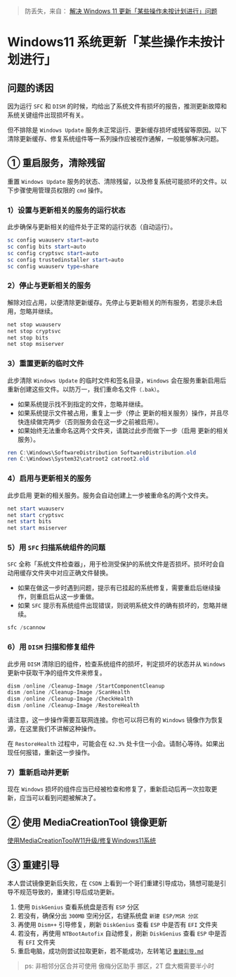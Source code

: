 > 防丢失，来自： [解决 Windows 11 更新「某些操作未按计划进行」问题](https://zhuanlan.zhihu.com/p/687533602?utm_psn=1792716959315533824)

# Windows11 系统更新「某些操作未按计划进行」

## 问题的诱因
因为运行 `SFC` 和 `DISM` 的时候，均给出了系统文件有损坏的报告，推测更新故障和系统关键组件出现损坏有关。

但不排除是 `Windows Update` 服务未正常运行、更新缓存损坏或残留等原因。以下清除更新缓存、修复系统组件等一系列操作应被视作通解，一般能够解决问题。

## ① 重启服务，清除残留

重置 `Windows Update` 服务的状态、清除残留，以及修复系统可能损坏的文件。以下步骤使用管理员权限的 `cmd` 操作。

### 1）设置与更新相关的服务的运行状态
此步确保与更新相关的组件处于正常的运行状态（自动运行）。

```powershell
sc config wuauserv start=auto
sc config bits start=auto
sc config cryptsvc start=auto
sc config trustedinstaller start=auto
sc config wuauserv type=share
```

### 2）停止与更新相关的服务
解除对应占用，以便清除更新缓存。先停止与更新相关的所有服务，若提示未启用，忽略并继续。

```powershell
net stop wuauserv
net stop cryptsvc
net stop bits
net stop msiserver
```

### 3）重置更新的临时文件
此步清除 `Windows Update` 的临时文件和签名目录，`Windows` 会在服务重新启用后重新创建这些文件。以防万一，我们重命名文件`（.bak）`。

- 如果系统提示找不到指定的文件，忽略并继续。
- 如果系统提示文件被占用，重复上一步（停止 更新的相关服务）操作，并且尽快连续做完两步（否则服务会在这一步之前被启用）。
- 如果始终无法重命名这两个文件夹，请跳过此步而做下一步（启用 更新的相关服务）。

```powershell
ren C:\Windows\SoftwareDistribution SoftwareDistribution.old
ren C:\Windows\System32\catroot2 catroot2.old
```

### 4）启用与更新相关的服务
此步启用 更新的相关服务。服务会自动创建上一步被重命名的两个文件夹。

```powershell
net start wuauserv
net start cryptsvc
net start bits
net start msiserver
```

### 5）用 `SFC` 扫描系统组件的问题
`SFC` 全称「系统文件检查器」，用于检测受保护的系统文件是否损坏。损坏时会自动用缓存文件夹中对应正确文件替换。

- 如果在做这一步时遇到问题，提示有已挂起的系统修复，需要重启后继续操作，则重启后从这一步重做。
- 如果 `SFC` 提示有系统组件出现错误，则说明系统文件的确有损坏的，忽略并继续。

```powershell
sfc /scannow
```

### 6）用 `DISM` 扫描和修复组件
此步用 `DISM` 清除旧的组件，检查系统组件的损坏，判定损坏的状态并从 `Windows` 更新中获取干净的组件文件来修复。

```powershell
dism /online /Cleanup-Image /StartComponentCleanup
dism /online /Cleanup-Image /ScanHealth
dism /online /Cleanup-Image /CheckHealth
dism /online /Cleanup-Image /RestoreHealth
```

请注意，这一步操作需要互联网连接。你也可以将已有的 `Windows` 镜像作为恢复源，在这里我们不讲解这种操作。

在 `RestoreHealth` 过程中，可能会在 `62.3%` 处卡住一小会。请耐心等待。如果出现任何报错，重新这一步操作。

### 7）重新启动并更新

现在 `Windows` 损坏的组件应当已经被检查和修复了，重新启动后再一次拉取更新，应当可以看到问题被解决了。


## ② 使用 MediaCreationTool 镜像更新

[使用MediaCreationToolW11升级/修复Windows11系统](https://answers.microsoft.com/zh-hans/windows/forum/windows_11-wintop_update/%e4%bd%bf%e7%94%a8mediacreationtoolw11%e5%8d%87/dcf5f197-d41a-4ccb-8d12-3cf104572f89)

## ③ 重建引导
本人尝试镜像更新后失败，在 `CSDN` 上看到一个哥们重建引导成功，猜想可能是引导不规范导致的，重建引导后成功更新。

1. 使用 `DiskGenius` 查看系统盘是否有 `ESP` 分区
2. 若没有，确保分出 `300MB` 空闲分区，右键系统盘 `新建 ESP/MSR 分区`
3. 再使用 `Dism++` 引导修复，刷新 `DiskGenius` 查看 `ESP` 中是否有 `EFI` 文件夹
4. 若没有，再使用 `NTBootAutofix` 自动修复，刷新 `DiskGenius` 查看 `ESP` 中是否有 `EFI` 文件夹
5. 重启电脑，成功则尝试拉取更新，若不能成功，左转笔记 [`重建引导.md`](重建引导.md)

> ps: 非相邻分区合并可使用 傲梅分区助手 挪区，2T 盘大概需要半小时